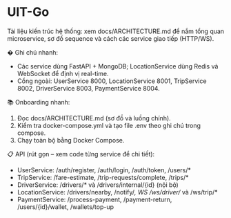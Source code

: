 ﻿# UIT-Go

Tài liệu kiến trúc hệ thống: xem docs/ARCHITECTURE.md để nắm tổng quan microservice, sơ đồ sequence và cách các service giao tiếp (HTTP/WS).

� Ghi chú nhanh:
- Các service dùng FastAPI + MongoDB; LocationService dùng Redis và WebSocket để định vị real-time.
- Cổng ngoài: UserService 8000, LocationService 8001, TripService 8002, DriverService 8003, PaymentService 8004.

📚 Onboarding nhanh:
1) Đọc docs/ARCHITECTURE.md (sơ đồ và luồng chính).
2) Kiểm tra docker-compose.yml và tạo file .env theo ghi chú trong compose.
3) Chạy toàn bộ bằng Docker Compose.

📋 API (rút gọn – xem code từng service để chi tiết):
- UserService: /auth/register, /auth/login, /auth/token, /users/*
- TripService: /fare-estimate, /trip-requests/complete, /trips/*
- DriverService: /drivers/* và /drivers/internal/{id} (nội bộ)
- LocationService: /drivers/nearby, /notify/*, WS /ws/driver/* và /ws/trip/*
- PaymentService: /process-payment, /payment-return, /users/{id}/wallet, /wallets/top-up